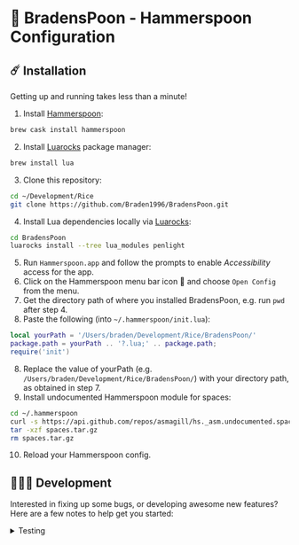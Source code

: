 # 🧙‍ BradensPoon - Hammerspoon Configuration

## ☄️ Installation
Getting up and running takes less than a minute!

1. Install [Hammerspoon](http://www.hammerspoon.org/):
```sh
brew cask install hammerspoon
```
2. Install [Luarocks](https://luarocks.org/) package manager:
```sh
brew install lua
```
3. Clone this repository:
```sh
cd ~/Development/Rice
git clone https://github.com/Braden1996/BradensPoon.git
```
4. Install Lua dependencies locally via [Luarocks](https://luarocks.org/):
```sh
cd BradensPoon
luarocks install --tree lua_modules penlight
```
5. Run `Hammerspoon.app` and follow the prompts to enable _Accessibility_ access for the app.
6. Click on the Hammerspoon menu bar icon 🔨 and choose `Open Config` from the menu.
7. Get the directory path of where you installed BradensPoon, e.g. run `pwd` after step 4.
8. Paste the following (into `~/.hammerspoon/init.lua`):
```lua
local yourPath = '/Users/braden/Development/Rice/BradensPoon/'
package.path = yourPath .. '?.lua;' .. package.path;
require('init')
```
8. Replace the value of yourPath (e.g. `/Users/braden/Development/Rice/BradensPoon/`) with your directory path, as obtained in step 7.
9. Install undocumented Hammerspoon module for spaces:
```sh
cd ~/.hammerspoon
curl -s https://api.github.com/repos/asmagill/hs._asm.undocumented.spaces/releases/latest | grep browser_download_url | cut -d '"' -f 4 | xargs curl -L -o spaces.tar.gz
tar -xzf spaces.tar.gz
rm spaces.tar.gz
```
10. Reload your Hammerspoon config.

## 👨🏼‍💻 Development
Interested in fixing up some bugs, or developing awesome new features? Here are a few notes to help get you started:

<details>
  <summary>Testing</summary>
  <p>
As a standard, we try to maintain a strong coverage of tests for all code which isn't strickly coupled with Hammerspoon. To get up and running with tests, follow the steps below:

1. Install [Busted](https://github.com/bluebird75/luaunit), the unit-testing framework of choice, globally via [Luarocks](https://luarocks.org/):
```sh
luarocks install -busted
```
2. Execute all our tests:
```sh
busted -v
```
  </p>
</details>
